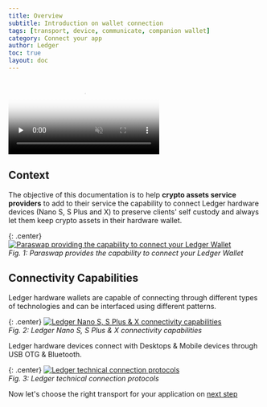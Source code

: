 ```yaml
---
title: Overview
subtitle: Introduction on wallet connection
tags: [transport, device, communicate, companion wallet]
category: Connect your app
author: Ledger
toc: true
layout: doc
---
```


<div class="uk-text-center">
    <video controls muted preload='none' poster='/uploads/videos/covers/ConnectWallet.png' ><source src="/uploads/videos/ConnectWallet.mp4" type='video/mp4'></video><br>
</div>

## Context
The objective of this documentation is to help **crypto assets service providers** to add to their service the capability to connect Ledger hardware devices (Nano S, S Plus and X) to preserve clients' self custody and always let them keep crypto assets in their hardware wallet.

{: .center}
[![Paraswap providing the capability to connect your Ledger Wallet](../images/overview.png)](../images/overview.png)  
*Fig. 1: Paraswap provides the capability to connect your Ledger Wallet*

## Connectivity Capabilities
Ledger hardware wallets are capable of connecting through different types of technologies and can be interfaced using different patterns. 

{: .center}
[![Ledger Nano S, S Plus & X connectivity capabilities](../images/connectivity1.png)](../images/connectivity1.png)  
*Fig. 2: Ledger Nano S, S Plus & X connectivity capabilities*

Ledger hardware devices connect with Desktops & Mobile devices through USB OTG & Bluetooth.

{: .center}
[![Ledger technical connection protocols](../images/connectivity2.png)](../images/connectivity2.png)  
*Fig. 3: Ledger technical connection protocols*

Now let's choose the right transport for your application on [next step](../choose-the-transport)
